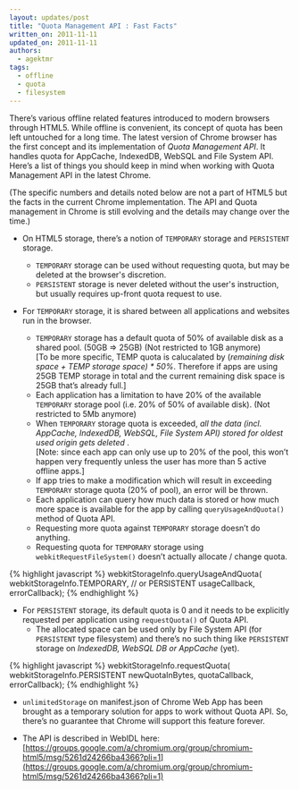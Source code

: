 ```yaml
---
layout: updates/post
title: "Quota Management API : Fast Facts"
written_on: 2011-11-11
updated_on: 2011-11-11
authors:
  - agektmr
tags:
  - offline
  - quota
  - filesystem
---
```

There’s various offline related features introduced to modern browsers through HTML5. While offline is convenient, its concept of quota has been left untouched for a long time. The latest version of Chrome browser has the first concept and its implementation of *Quota Management API*. It handles quota for AppCache, IndexedDB, WebSQL and File System API. Here’s a list of things you should keep in mind when working with Quota Management API in the latest Chrome.

(The specific numbers and details noted below are not a part of HTML5 but the facts in the current Chrome implementation.  The API and Quota management in Chrome is still evolving and the details may change over the time.)

* On HTML5 storage, there’s a notion of `TEMPORARY` storage and `PERSISTENT` storage.
    * `TEMPORARY` storage can be used without requesting quota, but may be deleted at the browser's discretion.
    * `PERSISTENT` storage is never deleted without the user's instruction, but usually requires up-front quota request to use.

* For `TEMPORARY` storage, it is shared between all applications and websites run in the browser.
    * `TEMPORARY` storage has a default quota of 50% of available disk as a shared pool. (50GB => 25GB)  (Not restricted to 1GB anymore)<br>[To be more specific, TEMP quota is calucalated by (<i>remaining disk space + TEMP storage space) * 50%</i>.  Therefore if apps are using 25GB TEMP storage in total and the current remaining disk space is 25GB that’s already full.]
    * Each application has a limitation to have 20% of the available `TEMPORARY` storage pool (i.e. 20% of 50% of available disk). (Not restricted to 5Mb anymore)
    * When `TEMPORARY` storage quota is exceeded, _all the data (incl. AppCache, IndexedDB, WebSQL, File System API) stored for oldest used origin gets deleted_ .<br>[Note: since each app can only use up to 20% of the pool, this won’t happen very frequently unless the user has more than 5 active offline apps.]
    * If app tries to make a modification which will result in exceeding `TEMPORARY` storage quota (20% of pool), an error will be thrown.
    * Each application can query how much data is stored or how much more space is available for the app by calling `queryUsageAndQuota()` method of Quota API.
    * Requesting more quota against `TEMPORARY` storage doesn’t do anything.
    * Requesting quota for `TEMPORARY` storage using `webkitRequestFileSystem()` doesn’t actually allocate / change quota.

{% highlight javascript %}
webkitStorageInfo.queryUsageAndQuota(
  webkitStorageInfo.TEMPORARY,   // or PERSISTENT
  usageCallback,
  errorCallback);
{% endhighlight %}

* For `PERSISTENT` storage, its default quota is 0 and it needs to be explicitly requested per application using `requestQuota()` of Quota API.
    * The allocated space can be used only by File System API (for `PERSISTENT` type filesystem) and there’s no such thing like `PERSISTENT` storage on _IndexedDB, WebSQL DB or AppCache_ (yet).

{% highlight javascript %}
webkitStorageInfo.requestQuota(
  webkitStorageInfo.PERSISTENT
  newQuotaInBytes,
  quotaCallback,
  errorCallback);
{% endhighlight %}

* `unlimitedStorage` on manifest.json of Chrome Web App has been brought as a temporary solution for apps to work without Quota API. So, there’s no guarantee that Chrome will support this feature forever.

* The API is described in WebIDL here: [https://groups.google.com/a/chromium.org/group/chromium-html5/msg/5261d24266ba4366?pli=1](https://groups.google.com/a/chromium.org/group/chromium-html5/msg/5261d24266ba4366?pli=1)
